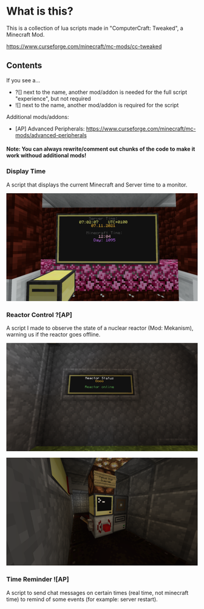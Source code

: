 # What is this?
This is a collection of lua scripts made in "ComputerCraft: Tweaked", a Minecraft Mod.

https://www.curseforge.com/minecraft/mc-mods/cc-tweaked


## Contents
If you see a...
* ?[] next to the name, another mod/addon is needed for the full script "experience", but not required
* ![] next to the name, another mod/addon is required for the script

Additional mods/addons:
* [AP] Advanced Peripherals: https://www.curseforge.com/minecraft/mc-mods/advanced-peripherals


#### Note: You can always rewrite/comment out chunks of the code to make it work withoud additional mods!

### Display Time
A script that displays the current Minecraft and Server time to a monitor.

![Example](/pictures/displaytime.png "Example")

### Reactor Control ?[AP]
A script I made to observe the state of a nuclear reactor (Mod: Mekanism), warning us if the reactor goes offline.

![Example](/pictures/reactor0.png "Example")

![Example](/pictures/reactor1.png "Example")

### Time Reminder ![AP]
A script to send chat messages on certain times (real time, not minecraft time) to remind of some events (for example: server restart).
